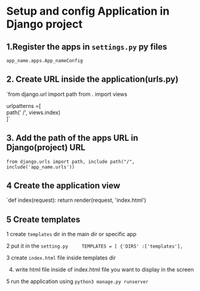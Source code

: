 # Setup and config Application in Django project
## 1.Register the apps in  `settings.py` py files

`app_name.apps.App_nameConfig`


## 2. Create URL inside the application(urls.py)

`from django.url import path
 from . import views

urlpatterns =[\
    path(' /', views.index)\
]`

## 3. Add the path of the apps URL in Django(project) URL

`from django.urls import path, include
path("/", include('app_name.urls'))`

## 4 Create the application view

`def index(request):
  return render(request, 'index.html')

## 5 Create templates

1  create `templates` dir in the main dir or specific app

2 put it in the `setting.py     TEMPLATES = [ {'DIRS' :['templates'],` 
 
3 create `index.html` file inside templates dir

4. write html file inside of index.html file you want to display in the screen

5 run the application using `python3 manage.py runserver`